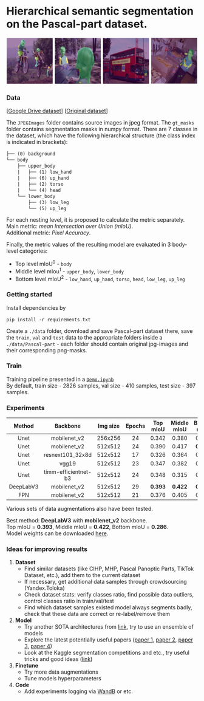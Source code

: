 # Hierarchical semantic segmentation on the Pascal-part dataset.

<p align="center">
    <img src="imgs/examples.jpg", width="700px">
</p>

### Data

[[Google Drive dataset](https://drive.google.com/file/d/1llsnhnfHIypQDmGNB9vl5Yvwjir-zZwU/view?usp=sharing)]
[[Original dataset](http://roozbehm.info/pascal-parts/pascal-parts.html)]

The `JPEGImages` folder contains source images in jpeg format. The `gt_masks` folder contains segmentation masks in numpy format.
There are 7 classes in the dataset, which have the following hierarchical structure (the class index is indicated in brackets):

```
├── (0) background
└── body
    ├── upper_body
    |   ├── (1) low_hand
    |   ├── (6) up_hand
    |   ├── (2) torso
    |   └── (4) head
    └── lower_body
        ├── (3) low_leg
        └── (5) up_leg
```
For each nesting level, it is proposed to calculate the metric separately.  
Main metric: *mean Intersection over Union (mIoU)*.  
Additional metric: *Pixel Accuracy*.

Finally, the metric values of the resulting model are evaluated in 3 body-level categories:
* Top level mIoU<sup>0</sup> - `body`
* Middle level mIou<sup>1</sup> - `upper_body`, `lower_body`
* Bottom level mIoU<sup>2</sup> - `low_hand`, `up_hand`, `torso`, `head`, `low_leg`, `up_leg`

### Getting started

Install dependencies by  
```
pip install -r requirements.txt
```
Create a `./data` folder, download and save Pascal-part dataset there, save the `train`, `val` and `test` data to the appropriate folders inside a `./data/Pascal-part` - еach folder should contain original jpg-images and their corresponding png-masks.

### Train

Training pipeline presented in a <a href="https://github.com/PlaeryinBol/Heirarchical_segmentation/blob/main/Demo.ipynb">`Demo.ipynb`</a>  
By default, train size - 2826 samples, val size - 410 samples, test size - 397 samples.

### Experiments

|   Method  |    Backbone     |  Img size | Epochs | Top mIoU | Middle mIoU | Bottom mIoU  | mIoU |
| :-------: | :-----------------: | :------: | :----: | :----: | :----: | :----: | :----: |
|  Unet  |     mobilenet_v2  | 256x256 | 24 | 0.342 | 0.380 | 0.238 | 0.446  |
|  Unet  |     mobilenet_v2  | 512x512 | 24 | 0.390 | 0.417 | **0.286** | 0.490  |
|  Unet  |     resnext101_32x8d  | 512x512 | 17 | 0.326 | 0.364 | 0.194 | 0.433  |
|  Unet  |     vgg19  | 512x512 | 23 | 0.347 | 0.382 | 0.216 | 0.450  |
|  Unet  |     timm-efficientnet-b3  | 512x512 | 24 | 0.348 | 0.315 | 0.216 | 0.423  |
|  DeepLabV3  |     mobilenet_v2  | 512x512 | 29 | **0.393** | **0.422** | **0.286** | **0.492**  |
|  FPN  |     mobilenet_v2  | 512x512 | 21 | 0.376 | 0.405 | 0.263 | 0.478  |

Various sets of data augmentations also have been tested.  

Best method: **DeepLabV3** with **mobilenet_v2** backbone.  
Top mIoU = **0.393**, Middle mIoU = **0.422**, Bottom mIoU = **0.286**.  
Model weights can be downloaded [here](https://drive.google.com/file/d/1DXsWpWbTueSY6f_zobAqoyX5flp15lzV/view?usp=share_link).

### Ideas for improving results
1. **Dataset**
    * Find similar datasets (like CIHP, MHP, Pascal Panoptic Parts, TikTok Dataset, etc.), add them to the current dataset
    * If necessary, get additional data samples through crowdsourcing (Yandex.Toloka)
    * Check dataset stats: verify classes ratio, find possible data outliers, control classes ratio in train/val/test
    * Find which dataset samples existed model always segments badly, check that these data are correct or re-label/remove them
2. **Model**
    * Try another SOTA architectures from [link](https://paperswithcode.com/task/human-part-segmentation), try to use an ensemble of models
    * Explore the latest potentially useful papers ([paper 1](https://arxiv.org/pdf/2102.01460.pdf), [paper 2](https://arxiv.org/pdf/2101.06175v1.pdf), [paper 3](https://arxiv.org/pdf/2105.11168.pdf), [paper 4](https://arxiv.org/pdf/2106.05897.pdf))
    * Look at the Kaggle segmentation competitions and etc., try useful tricks and good ideas ([link](https://mmsegmentation.readthedocs.io/en/latest/tutorials/training_tricks.html))
3. **Finetune**
    * Try more data augmentations
    * Tune models hyperparameters
4. **Code**
    * Add experiments logging via [WandB](https://wandb.ai/) or etc.
